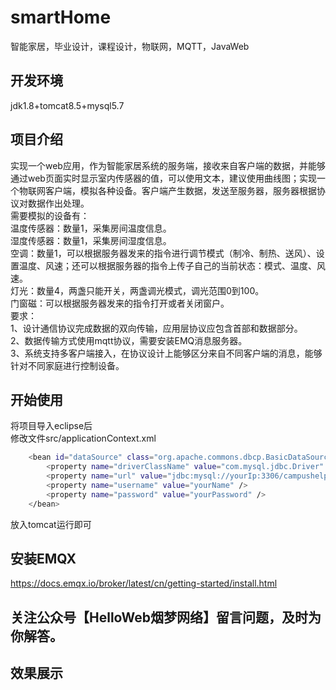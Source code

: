 # smartHome
智能家居，毕业设计，课程设计，物联网，MQTT，JavaWeb

## 开发环境
jdk1.8+tomcat8.5+mysql5.7

## 项目介绍
实现一个web应用，作为智能家居系统的服务端，接收来自客户端的数据，并能够通过web页面实时显示室内传感器的值，可以使用文本，建议使用曲线图；实现一个物联网客户端，模拟各种设备。客户端产生数据，发送至服务器，服务器根据协议对数据作出处理。  
需要模拟的设备有：  
温度传感器：数量1，采集房间温度信息。  
湿度传感器：数量1，采集房间湿度信息。  
空调：数量1，可以根据服务器发来的指令进行调节模式（制冷、制热、送风）、设置温度、风速；还可以根据服务器的指令上传子自己的当前状态：模式、温度、风速。  
灯光：数量4，两盏只能开关，两盏调光模式，调光范围0到100。  
门窗磁：可以根据服务器发来的指令打开或者关闭窗户。  
要求：  
1、设计通信协议完成数据的双向传输，应用层协议应包含首部和数据部分。  
2、数据传输方式使用mqtt协议，需要安装EMQ消息服务器。  
3、系统支持多客户端接入，在协议设计上能够区分来自不同客户端的消息，能够针对不同家庭进行控制设备。  
  

## 开始使用
将项目导入eclipse后  
修改文件src/applicationContext.xml  
```sh
	<bean id="dataSource" class="org.apache.commons.dbcp.BasicDataSource">  
		<property name="driverClassName" value="com.mysql.jdbc.Driver" />  
		<property name="url" value="jdbc:mysql://yourIp:3306/campushelp" />  
		<property name="username" value="yourName" />  
		<property name="password" value="yourPassword" />  
	</bean>  
```
  放入tomcat运行即可  
  
## 安装EMQX
https://docs.emqx.io/broker/latest/cn/getting-started/install.html
## 关注公众号【HelloWeb烟梦网络】留言问题，及时为你解答。
## 效果展示
